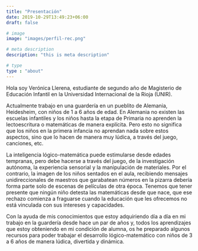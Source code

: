 ```yaml
---
title: "Presentación"
date: 2019-10-29T13:49:23+06:00
draft: false

# image
image: "images/perfil-rec.png"

# meta description
description: "this is meta description"

# type
type : "about"
---
```


Hola soy Verónica Llerena, estudiante de segundo año de Magisterio de Educación Infantil en la Universidad Internacional de la Rioja (UNIR).

Actualmente trabajo en una guardería en un pueblito de Alemania, Heidesheim, con niños de 1 a 6 años de edad. En Alemania no existen las escuelas infantiles y los niños hasta la etapa de Primaria no aprenden la lectoescritura o matemáticas de manera explícita. Pero esto no significa que los niños en la primera infancia no aprendan nada sobre estos aspectos, sino que lo hacen de manera muy lúdica, a través del juego, canciones, etc.

La inteligencia lógico-matemática puede estimularse desde edades tempranas, pero debe hacerse a través del juego, de la investigación autónoma, la experiencia sensorial y la manipulación de materiales. Por el contrario, la imagen de los niños sentados en el aula, recibiendo mensajes unidireccionales de maestros que garabatean números en la pizarra debería forma parte solo de escenas de películas de otra época. Tenemos que tener presente que ningún niño detesta las matemáticas desde que nace, que ese rechazo comienza a fraguarse cuando la educación que les ofrecemos no está vinculada con sus intereses y capacidades.

Con la ayuda de mis conocimientos que estoy adquiriendo día a día en mi trabajo en la guardería desde hace un par de años y, todos los aprendizajes que estoy obteniendo en mi condición de alumna, os he preparado algunos recursos para poder trabajar el desarrollo lógico-matemático con niños de 3 a 6 años de manera lúdica, divertida y dinámica.
